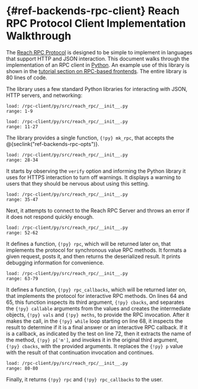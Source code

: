 


# {#ref-backends-rpc-client} Reach RPC Protocol Client Implementation Walkthrough

The [Reach RPC Protocol](##ref-backends-rpc-proto) is designed to be simple to implement in languages that support HTTP and JSON interaction.
This document walks through the implementation of an RPC client in [Python](https://www.python.org).
An example use of this library is shown in the [tutorial section on RPC-based frontends](##tut-7-rpc).
The entire library is 80 lines of code.



The library uses a few standard Python libraries for interacting with JSON,
HTTP servers, and networking:

```
load: /rpc-client/py/src/reach_rpc/__init__.py
range: 1-9
```


```
load: /rpc-client/py/src/reach_rpc/__init__.py
range: 11-27
```


The library provides a single function, `{!py} mk_rpc`, that accepts the @{seclink("ref-backends-rpc-opts")}.

```
load: /rpc-client/py/src/reach_rpc/__init__.py
range: 28-34
```


It starts by observing the `verify` option and informing the Python library it uses for HTTPS interaction to turn off warnings.
It displays a warning to users that they should be nervous about using this setting.

```
load: /rpc-client/py/src/reach_rpc/__init__.py
range: 35-47
```


Next, it attempts to connect to the Reach RPC Server and throws an error if it does not respond quickly enough.

```
load: /rpc-client/py/src/reach_rpc/__init__.py
range: 52-62
```


It defines a function, `{!py} rpc`, which will be returned later on, that
implements the protocol for synchronous value RPC methods.
It formats a given request, posts it, and then returns the deserialized result.
It prints debugging information for convenience.

```
load: /rpc-client/py/src/reach_rpc/__init__.py
range: 63-79
```


It defines a function, `{!py} rpc_callbacks`, which will be returned later on, that
implements the protocol for interactive RPC methods.
On lines 64 and 65, this function inspects its third argument, `{!py} cbacks`,
and separates the `{!py} callable` arguments from the values and creates the
intermediate objects, `{!py} vals` and `{!py} meths`, to provide the RPC
invocation.
After it makes the call, in the `{!py} while` loop starting on line 68, it
inspects the result to determine if it is a final answer or an
interactive RPC callback.
If it is a callback, as indicated by the test on line 72, then it extracts the
name of the method, `{!py} p['m']`, and invokes it in the original third
argument, `{!py} cbacks`, with the provided arguments.
It replaces the `{!py} p` value with the result of that continuation invocation and continues.

```
load: /rpc-client/py/src/reach_rpc/__init__.py
range: 80-80
```


Finally, it returns `{!py} rpc` and `{!py} rpc_callbacks` to the user.
